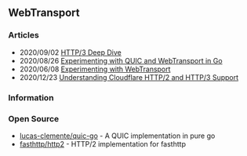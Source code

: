 ## WebTransport



### Articles
- 2020/09/02 [HTTP/3 Deep Dive](https://ably.com/topic/http3)
- 2020/08/26 [Experimenting with QUIC and WebTransport in Go](https://centrifugal.github.io/centrifugo/blog/quic_web_transport/)
- 2020/06/08 [Experimenting with WebTransport](https://web.dev/webtransport/)
- 2020/12/23 [Understanding Cloudflare HTTP/2 and HTTP/3 Support](https://support.cloudflare.com/hc/en-us/articles/200168076-Understanding-Cloudflare-HTTP-2-and-HTTP-3-Support)


### Information



### Open Source
- [lucas-clemente/quic-go](https://github.com/lucas-clemente/quic-go) - A QUIC implementation in pure go
- [fasthttp/http2](https://github.com/fasthttp/http2) - HTTP/2 implementation for fasthttp


